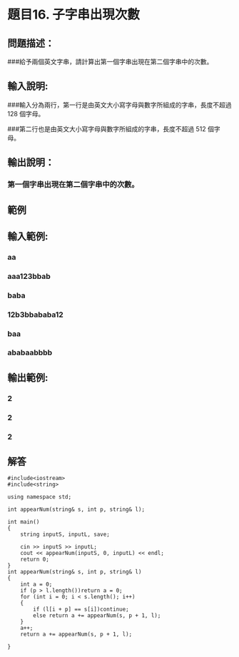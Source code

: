 # 題目16. 子字串出現次數
## 問題描述：
###給予兩個英文字串，請計算出第一個字串出現在第二個字串中的次數。
## 輸入說明:
###輸入分為兩行，第一行是由英文大小寫字母與數字所組成的字串，長度不超過 128 個字母。

###第二行也是由英文大小寫字母與數字所組成的字串，長度不超過 512 個字母。
## 輸出說明：
### 第一個字串出現在第二個字串中的次數。
## 範例

## 輸入範例:
### aa
### aaa123bbab

### baba
### 12b3bbababa12

### baa
### ababaabbbb
## 輸出範例:
### 2
### 2
### 2


## 解答
``` 
#include<iostream>
#include<string>

using namespace std;

int appearNum(string& s, int p, string& l);

int main()
{
    string inputS, inputL, save;

    cin >> inputS >> inputL;
    cout << appearNum(inputS, 0, inputL) << endl;
    return 0;
}
int appearNum(string& s, int p, string& l)
{
    int a = 0;
    if (p > l.length())return a = 0;
    for (int i = 0; i < s.length(); i++)
    {
        if (l[i + p] == s[i])continue;
        else return a += appearNum(s, p + 1, l);
    }
    a++; 
    return a += appearNum(s, p + 1, l);

}
``` 
